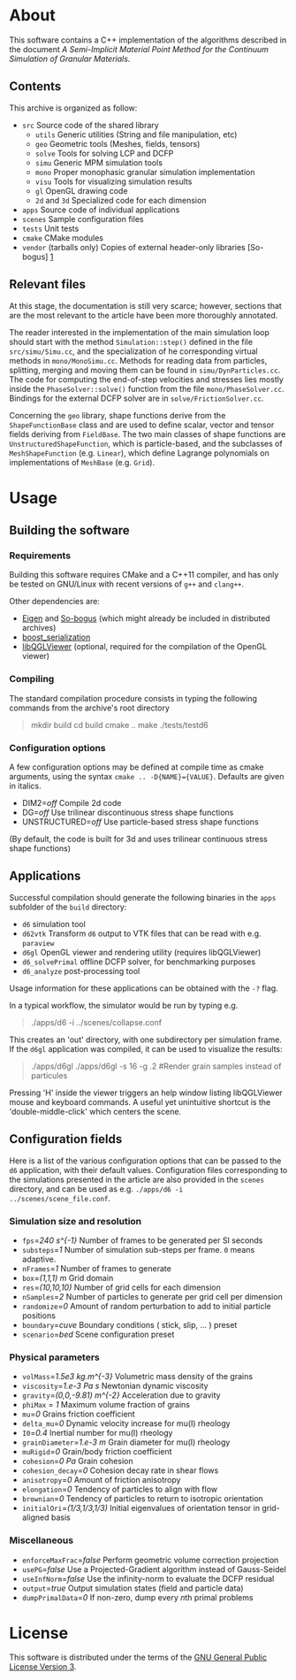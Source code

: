 
# About

This software contains a C++ implementation of the algorithms described in the document
*A Semi-Implicit Material Point Method for the Continuum Simulation of Granular Materials*.

## Contents

This archive is organized as follow:

- `src`    Source code of the shared library
  - `utils`  Generic utilities (String and file manipulation, etc)
  - `geo`    Geometric tools (Meshes, fields, tensors)
  - `solve`  Tools for solving LCP and DCFP
  - `simu`   Generic MPM simulation tools
  - `mono`   Proper monophasic granular simulation implementation
  - `visu`   Tools for visualizing simulation results
  - `gl`     OpenGL drawing code
  - `2d` and `3d` Specialized code for each dimension
- `apps`   Source code of individual applications
- `scenes` Sample configuration files
- `tests`  Unit tests
- `cmake`  CMake modules
- `vendor` (tarballs only) Copies of external header-only libraries [So-bogus] [1]

## Relevant files

At this stage, the documentation is still very scarce; however, sections
that are the most relevant to the article have been more thoroughly annotated.

The reader interested in the implementation of the main simulation loop should start with the method `Simulation::step()` defined in the file `src/simu/Simu.cc`, and the specialization of he corresponding virtual methods in `mono/MonoSimu.cc`.
Methods for reading data from particles, splitting, merging and moving them can be found in `simu/DynParticles.cc`.
The code for computing the end-of-step velocities and stresses lies mostly inside
the `PhaseSolver::solve()` function from the file `mono/PhaseSolver.cc`.
Bindings for the external DCFP solver are in `solve/FrictionSolver.cc`.

Concerning the `geo` library, shape functions derive from the `ShapeFunctionBase` class
and are used to define scalar, vector and tensor fields deriving from `FieldBase`.
The two main classes of shape functions are `UnstructuredShapeFunction`, which is particle-based,
and the subclasses of `MeshShapeFunction` (e.g. `Linear`), which define Lagrange polynomials
on implementations of `MeshBase` (e.g. `Grid`).

# Usage

## Building the software

### Requirements

Building this software requires CMake and a C++11 compiler, and has
only be tested on GNU/Linux with recent versions of `g++` and `clang++`.

Other dependencies are:

- [Eigen][2] and [So-bogus][1] (which might already be included in distributed archives)
- [boost\_serialization][3]
- [libQGLViewer][4] (optional, required for the compilation of the OpenGL viewer)

### Compiling

The standard compilation procedure consists in typing the following
commands from the archive's root directory

 > mkdir build
 > cd build
 > cmake ..
 > make
 > ./tests/testd6

### Configuration options

A few configuration options may be defined at compile time as cmake arguments,
using the syntax `cmake .. -D{NAME}={VALUE}`. Defaults are given in italics.

- DIM2=*off*         Compile 2d code
- DG=*off*           Use trilinear discontinuous stress shape functions
- UNSTRUCTURED=*off* Use particle-based stress shape functions

(By default, the code is built for 3d and uses trilinear continuous stress shape functions)

## Applications

Successful compilation should generate the following binaries in the `apps` subfolder of the `build` directory:

- `d6` simulation tool
- `d62vtk` Transform `d6` output to VTK files that can be read with e.g. `paraview`
- `d6gl` OpenGL viewer and rendering utility (requires libQGLViewer)
- `d6_solvePrimal` offline DCFP solver, for benchmarking purposes
- `d6_analyze` post-processing tool

Usage information for these applications can be obtained with the `-?` flag.

In a typical workflow, the simulator would be run by typing e.g.

 > ./apps/d6 -i ../scenes/collapse.conf

This creates an 'out' directory, with one subdirectory per simulation frame.
If the `d6gl` application was compiled, it can be used to visualize the results:

 > ./apps/d6gl
 > ./apps/d6gl -s 16 -g .2    #Render grain samples instead of particules

Pressing 'H' inside the viewer triggers an help window listing libQGLViewer mouse and keyboard commands.
A useful yet unintuitive shortcut is the 'double-middle-click' which centers the scene.

## Configuration fields

Here is a list of the various configuration options that can be passed to the `d6` application, with their default values. Configuration files corresponding to the simulations presented in the article are also provided in the `scenes` directory, and can be used as e.g. `./apps/d6 -i ../scenes/scene_file.conf`.

### Simulation size and resolution

- `fps`=*240 s^{-1}*  Number of frames to be generated per SI seconds
- `substeps`=*1*      Number of simulation sub-steps per frame. `0` means adaptive.
- `nFrames`=*1*       Number of frames to generate
- `box`=*(1,1,1) m*   Grid domain
- `res`=*(10,10,10)*  Number of grid cells for each dimension
- `nSamples`=*2*      Number of particles to generate per grid cell per dimension
- `randomize`=*0*     Amount of random perturbation to add to initial particle positions
- `boundary`=*cuve*   Boundary conditions ( stick, slip, ... ) preset
- `scenario`=*bed*    Scene configuration preset

### Physical parameters

- `volMass`=*1.5e3 kg.m^{-3}*     Volumetric mass density of the grains
- `viscosity`=*1.e-3 Pa s*        Newtonian dynamic viscosity
- `gravity`=*(0,0,-9.81) m^{-2}*  Acceleration due to gravity
- `phiMax` = *1*        Maximum volume fraction of grains
- `mu`=*0*                     Grains friction coefficient
- `delta_mu`=*0*               Dynamic velocity increase for mu(I) rheology
- `I0`=*0.4*                   Inertial number for mu(I) rheology
- `grainDiameter`=*1.e-3 m*    Grain diameter for mu(I) rheology
- `muRigid`=*0*     Grain/body friction coefficient
- `cohesion`=*0 Pa*   Grain cohesion
- `cohesion_decay`=*0*     Cohesion decay rate in shear flows
- `anisotropy`=*0*         Amount of friction anisotropy
- `elongation`=*0*         Tendency of particles to align with flow
- `brownian`=*0*          Tendency of particles to return to isotropic orientation
- `initialOri`=*(1/3,1/3,1/3)* Initial eigenvalues of orientation tensor in grid-aligned basis

### Miscellaneous

- `enforceMaxFrac`=*false*  Perform geometric volume correction projection
- `usePG`=*false*    Use a Projected-Gradient algorithm instead of Gauss-Seidel
- `useInfNorm`=*false*  Use the infinity-norm to evaluate the DCFP residual
- `output`=*true*       Output simulation states (field and particle data)
- `dumpPrimalData`=*0*  If non-zero, dump every *n*th primal problems
  
# License

This software is distributed under the terms of the [GNU General Public License Version 3][5].

  [1]: http://gdaviet.fr/code/bogus   "So-bogus, Coulomb friction solver"
  [2]: http://eigen.tuxfamily.org     "Eigen, template library for linear algebra"
  [3]: http://www.boost.org/doc/libs/release/libs/serialization/ "Boost serialization library"
  [4]: http://libqglviewer.com        "Qt-base OpenGL viewer framework"
  [5]: http://www.gnu.org/licenses/gpl-3.0.en.html "GNU General Public License Version 3"
